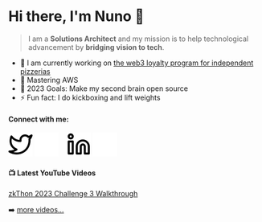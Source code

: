 # Hi there, I'm Nuno 👋

> I am a **Solutions Architect** and my mission is to help technological advancement by **bridging vision to tech**.

- 🔭 I am currently working on [the web3 loyalty program for independent pizzerias](https://github.com/Pizza-wallet)
- 🌱 Mastering AWS
- 🥅 2023 Goals: Make my second brain open source
- ⚡ Fun fact: I do kickboxing and lift weights

#### Connect with me:
[![website](./img/twitter-light.svg)](https://twitter.com/nunomiguelcg#gh-light-mode-only)
[![website](./img/twitter-dark.svg)](https://twitter.com/nunomiguelcg#gh-dark-mode-only)
&nbsp;&nbsp;
[![website](./img/linkedin-light.svg)](https://linkedin.com/in/nunomgoncalves#gh-light-mode-only)
[![website](./img/linkedin-dark.svg)](https://linkedin.com/in/nunomgoncalves#gh-dark-mode-only)
&nbsp;&nbsp;

#### 📺 Latest YouTube Videos

<!--YOUTUBE:START - Don't forget to comment-->
[zkThon 2023 Challenge 3 Walkthrough](https://www.youtube.com/watch?v=i0i5w5NjLkY&t)
<!--YOUTUBE:END - Don't forget to comment-->

➡️ [more videos...](https://www.youtube.com/@nunomiguelcg)
